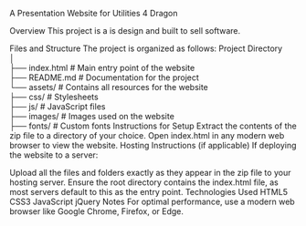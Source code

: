 A Presentation Website for Utilities 4 Dragon

Overview
This project is a is design and built to sell software.

Files and Structure
The project is organized as follows:
Project Directory  
│  
├── index.html      # Main entry point of the website  
├── README.md       # Documentation for the project  
└── assets/         # Contains all resources for the website  
    ├── css/        # Stylesheets  
    ├── js/         # JavaScript files  
    ├── images/     # Images used on the website  
    ├── fonts/      # Custom fonts 
Instructions for Setup
Extract the contents of the zip file to a directory of your choice.
Open index.html in any modern web browser to view the website.
Hosting Instructions (if applicable)
If deploying the website to a server:

Upload all the files and folders exactly as they appear in the zip file to your hosting server.
Ensure the root directory contains the index.html file, as most servers default to this as the entry point.
Technologies Used
HTML5
CSS3
JavaScript
jQuery
Notes
For optimal performance, use a modern web browser like Google Chrome, Firefox, or Edge.








